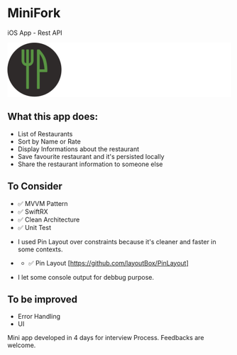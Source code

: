 # MiniFork 

iOS App - Rest API 

![Alt text](./brand.png?raw=true "Banner")

## What this app does: 

- List of Restaurants
- Sort by Name or Rate
- Display Informations about the restaurant
- Save favourite restaurant and it's persisted locally
- Share the restaurant information to someone else

## To Consider 

- ✅ MVVM Pattern 
- ✅ SwiftRX
- ✅ Clean Architecture
- ✅ Unit Test

* I used Pin Layout over constraints because it's cleaner and faster in some contexts.
* - ✅ Pin Layout [https://github.com/layoutBox/PinLayout]

* I let some console output for debbug purpose.

## To be improved

- Error Handling
- UI 


Mini app developed in 4 days for interview Process. 
Feedbacks are welcome.

